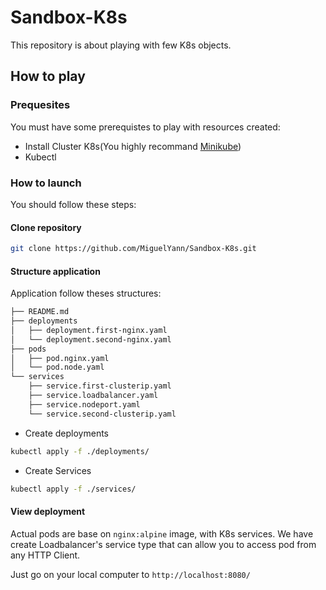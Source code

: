 # Sandbox-K8s

This repository is about playing with few K8s objects.

## How to play 

### Prequesites

You must have some prerequistes to play with resources created:

  * Install Cluster K8s</b>(You highly recommand [Minikube](https://kubernetes.io/fr/docs/setup/learning-environment/minikube/))
  * Kubectl

### How to launch

You should follow these steps:

#### Clone repository
```sh
git clone https://github.com/MiguelYann/Sandbox-K8s.git
```

#### Structure application

Application follow theses structures:

```sh
├── README.md
├── deployments
│   ├── deployment.first-nginx.yaml
│   └── deployment.second-nginx.yaml
├── pods
│   ├── pod.nginx.yaml
│   └── pod.node.yaml
└── services
    ├── service.first-clusterip.yaml
    ├── service.loadbalancer.yaml
    ├── service.nodeport.yaml
    └── service.second-clusterip.yaml
```

* Create deployments

```sh
kubectl apply -f ./deployments/
```

* Create Services

```sh
kubectl apply -f ./services/
```


#### View deployment

Actual pods are base on ``nginx:alpine`` image, with K8s services. We have create Loadbalancer's service type that can allow you to access pod from any HTTP Client.

Just go on your local computer to ``http://localhost:8080/``